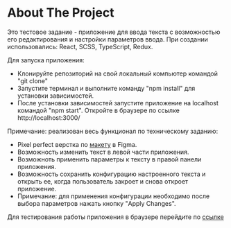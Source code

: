 <h1>About The Project</h1>

Это тестовое задание - приложение для ввода текста с возможностью его редактирования и настройки параметров ввода.
При создании использовались: React, SCSS, TypeScript, Redux.

Для запуска приложения:
* Клонируйте репозиторий на свой локальный компьютер командой "git clone"
* Запустите терминал и выполните команду "npm install" для установки зависимостей.
* После установки зависимостей запустите приложение на localhost командой "npm start". Откройте в браузере по ссылке http://localhost:3000/

Примечание: реализован весь функционал по техническому заданию:
- Pixel perfect верстка по <a href='https://www.figma.com/file/ZvBLBPt8WJ2MGIjFRmi8EI/Designmodo-Test-Task?node-id=0%3A1&t=Kqm85rQTCa3gHEMB-0'>макету</a> в Figma.
- Возможность изменить текст в левой части приложения. 
- Возможноть применить параметры к тексту в правой панели приложения. 
- Возможность сохранить конфигурацию настроенного текста и открыть ее, когда пользователь закроет и снова откроет приложение.
- Примечание: для применения конфигурации необходимо после выбора параметров нажать кнопку "Apply Changes".

Для тестирования работы приложения в браузере перейдите по <a href='https://e-pos-pi.vercel.app/viewing'>ссылке</a>  
